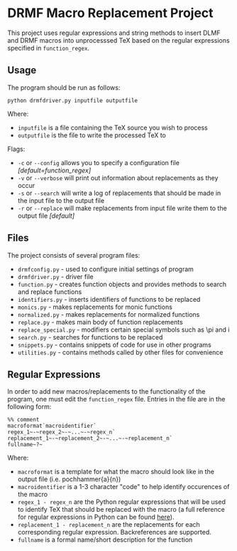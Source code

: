 # DRMF Macro Replacement Project

This project uses regular expressions and string methods to insert DLMF and DRMF macros into unprocesssed TeX based on the regular expressions specified in `function_regex`.

## Usage

The program should be run as follows:
```
python drmfdriver.py inputfile outputfile
```
Where:
* `inputfile` is a file containing the TeX source you wish to process
* `outputfile` is the file to write the processed TeX to

Flags:
* `-c` or `--config` allows you to specify a configuration file *[default=function_regex]*
* `-v` or `--verbose` will print out information about replacements as they occur
* `-s` or `--search` will write a log of replacements that should be made in the input file to the output file
* `-r` or `--replace` will make replacements from input file write them to the output file *[default]*

## Files

The project consists of several program files:
* `drmfconfig.py`      - used to configure initial settings of program
* `drmfdriver.py`      - driver file
* `function.py`        - creates function objects and provides methods to search and replace functions
* `identifiers.py`     - inserts identifiers of functions to be replaced
* `monics.py`          - makes replacements for monic functions
* `normalized.py`      - makes replacements for normalized functions
* `replace.py`         - makes main body of function replacements
* `replace_special.py` - modifiers certain special symbols such as \pi and i
* `search.py`          - searches for functions to be replaced
* `snippets.py`        - contains snippets of code for use in other programs
* `utilities.py`       - contains methods called by other files for convenience

## Regular Expressions

In order to add new macros/replacements to the functionality of the program, one must edit the `function_regex` file. Entries in the file are in the following form:
```
%% comment
macroformat`macroidentifier`
regex_1~-~regex_2~-~...~-~regex_n`
replacement_1~-~replacement_2~-~...~-~replacement_n`
fullname~?~
```
Where:
* `macroformat` is a template for what the macro should look like in the output file (i.e. pochhammer{a}{n})
* `macroidentifier` is a 1-3 character "code" to help identify occurences of the macro
* `regex_1 - regex_n` are the Python regular expressions that will be used to identify TeX that should be replaced with the macro (a full reference for regular expressions in Python can be found [here](https://docs.python.org/3/library/re.html#module-re)).
* `replacement_1 - replacement_n` are the replacements for each corresponding regular expression. Backreferences are supported.
* `fullname` is a formal name/short description for the function
